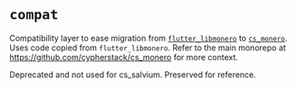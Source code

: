# `compat`

Compatibility layer to ease migration from 
[`flutter_libmonero`](https://github.com/cypherstack/flutter_libmonero) to 
[`cs_monero`](https://pub.dev/packages/cs_monero).  Uses code copied from 
`flutter_libmonero`.  Refer to the main monorepo at 
https://github.com/cypherstack/cs_monero for more context.

Deprecated and not used for cs_salvium.  Preserved for reference.
